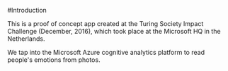 #Introduction

This is a proof of concept app created at the Turing Society Impact Challenge (December, 2016), which took place at the Microsoft HQ in the Netherlands.

We tap into the Microsoft Azure cognitive analytics platform to read people's emotions from photos. 
